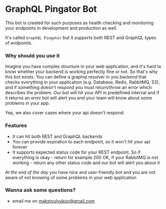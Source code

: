 # GraphQL Pingator Bot

This bot is created for such purposes as health checking and monitoring your endpoints in development and production as well. 

It's called ```GraphQL Pingator``` but it supports both REST and GraphQL types of endpoints.

### Why should you use it

Imagine you have complex structure in your web application, and it's hard to know whether your backend is working perfectly fine or not. So that's why this bot exists. You can define a graphql resolver in you backend that checks everything in your application (e.g. Database, Redis, RabbitMQ, S3), and if something doesn't respond you must return/throw an error which describes the problem. Our bot will hit your API in predefined interval and if it returns an error bot will alert you and your team will know about some problems in your app. 

Yep, we also cover cases where your api doesn't respond.

### Features
- It can hit both REST and GraphQL backends
- You can provide expiration to each endpoint, so it won't hit your api forever
- It supports expected status code for your REST endpoint. So if everything is okay - return for example 200 OK, if your RabbitMQ is not working - return any other status code and our bot will alert you about it

*At the end of the day* you have nice and user-friendly bot and you are not aware of not knowing of some problems in your web application

### Wanna ask some questions?
- email me on makstyulyukov@gmail.com
